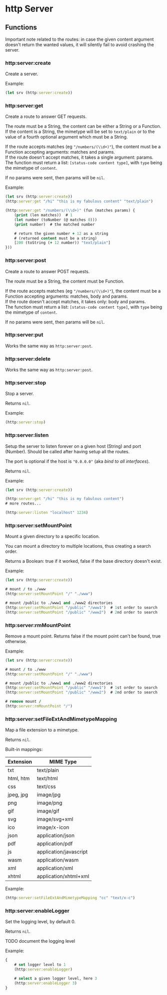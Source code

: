 # http Server

## Functions

Important note related to the routes: in case the given content argument doesn't return the wanted values, it will silently fail to avoid crashing the server.

### http:server:create

Create a server.

Example:

```clojure
(let srv (http:server:create))
```

### http:server:get

Create a route to answer GET requests.

The route must be a String, the content can be either a String or a Function. If the content is a String, the mimetype will be set to `text/plain` or to the value of a fourth optional argument which must be a String.

If the route accepts matches (eg `"/numbers/(\\d+)"`), the content must be a Function accepting arguments: matches and params.  
If the route doesn't accept matches, it takes a single argument: params.  
The function must return a list: `[status-code content type]`, with `type` being the mimetype of `content`.

If no params were sent, then params will be `nil`.

Example:

```clojure
(let srv (http:server:create))
(http:server:get "/hi" "this is my fabulous content" "text/plain")

(http:server:get "/numbers/(\\d+)" (fun (matches params) {
    (print (len matches))  # 1
    (let number (toNumber (@ matches 0)))
    (print number)  # the matched number

    # return the given number + 12 as a string
    # (returned content must be a string)
    [200 (toString (+ 12 number)) "text/plain"]
}))
```

### http:server:post

Create a route to answer POST requests.

The route must be a String, the content must be Function.

If the route accepts matches (eg `"/numbers/(\\d+)"`), the content must be a Function accepting arguments: matches, body and params.  
If the route doesn't accept matches, it takes only: body and params.  
The function must return a list: `[status-code content type]`, with `type` being the mimetype of `content`.

If no params were sent, then params will be `nil`.

### http:server:put

Works the same way as `http:server:post`.

### http:server:delete

Works the same way as `http:server:post`.

### http:server:stop

Stop a server.

Returns `nil`.

Example:

```clojure
(http:server:stop)
```

### http:server:listen

Setup the server to listen forever on a given host (String) and port (Number). Should be called after having setup all the routes.

The port is optional if the host is `"0.0.0.0"` (aka *bind to all interfaces*).

Returns `nil`.

Example:

```clojure
(let srv (http:server:create))

(http:server:get "/hi" "this is my fabulous content")
# more routes...

(http:server:listen "localhost" 1234)
```

### http:server:setMountPoint

Mount a given directory to a specific location.

You can mount a directory to multiple locations, thus creating a search order.

Returns a Boolean: true if it worked, false if the base directory doesn't exist.

Example:

```clojure
(let srv (http:server:create))

# mount / to ./www
(http:server:setMountPoint "/" "./www")

# mount /public to ./www1 and ./www2 directories
(http:server:setMountPoint "/public" "/www1")  # 1st order to search
(http:server:setMountPoint "/public" "/www2")  # 2nd order to search
```

### http:server:rmMountPoint

Remove a mount point. Returns false if the mount point can't be found, true otherwise.

Example:

```clojure
(let srv (http:server:create))

# mount / to ./www
(http:server:setMountPoint "/" "./www")

# mount /public to ./www1 and ./www2 directories
(http:server:setMountPoint "/public" "/www1")  # 1st order to search
(http:server:setMountPoint "/public" "/www2")  # 2nd order to search

# remove mount /
(http:server:rmMountPoint "/")
```

### http:server:setFileExtAndMimetypeMapping

Map a file extension to a mimetype.

Returns `nil`.

Built-in mappings:

Extension | MIME Type
--------- | ---------
txt       | text/plain
html, htm | text/html
css       | text/css
jpeg, jpg | image/jpg
png       | image/png
gif       | image/gif
svg       | image/svg+xml
ico       | image/x-icon
json      | application/json
pdf       | application/pdf
js        | application/javascript
wasm      | application/wasm
xml       | application/xml
xhtml     | application/xhtml+xml

Example:

```clojure
(http:server:setFileExtAndMimetypeMapping "cc" "text/x-c")
```

### http:server:enableLogger

Set the logging level, by default 0.

Returns `nil`.

TODO document the logging level

Example:

```clojure
{
    # set logger level to 1
    (http:server:enableLogger)

    # select a given logger level, here 3
    (http:server:enableLogger 3)
}
```